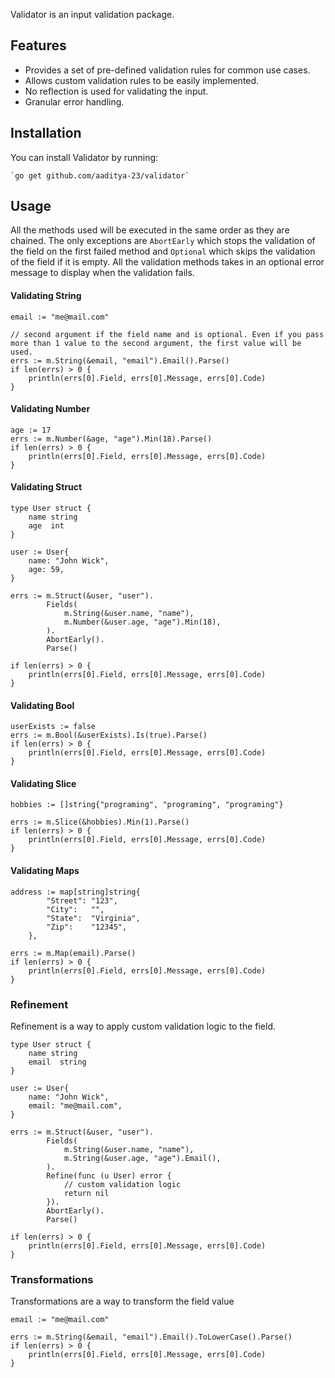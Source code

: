 Validator is an input validation package.

## Features

- Provides a set of pre-defined validation rules for common use cases.
- Allows custom validation rules to be easily implemented.
- No reflection is used for validating the input.
- Granular error handling.

## Installation

You can install Validator by running:
```
`go get github.com/aaditya-23/validator`
```

## Usage

All the methods used will be executed in the same order as they are chained. The only exceptions are `AbortEarly` which stops the validation of the field on the first failed method and `Optional` which skips the validation of the field if it is empty.
All the validation methods takes in an optional error message to display when the validation fails.

#### Validating String

```
email := "me@mail.com"

// second argument if the field name and is optional. Even if you pass more than 1 value to the second argument, the first value will be used.
errs := m.String(&email, "email").Email().Parse()
if len(errs) > 0 {
    println(errs[0].Field, errs[0].Message, errs[0].Code)
}
```

#### Validating Number

```
age := 17
errs := m.Number(&age, "age").Min(18).Parse()
if len(errs) > 0 {
    println(errs[0].Field, errs[0].Message, errs[0].Code)
}
```

#### Validating Struct

```
type User struct {
    name string
    age  int
}

user := User{
    name: "John Wick",
    age: 59,
}

errs := m.Struct(&user, "user").
        Fields(
            m.String(&user.name, "name"),
            m.Number(&user.age, "age").Min(18),
        ).
        AbortEarly().
        Parse()

if len(errs) > 0 {
    println(errs[0].Field, errs[0].Message, errs[0].Code)
}
```

#### Validating Bool

```
userExists := false
errs := m.Bool(&userExists).Is(true).Parse()
if len(errs) > 0 {
    println(errs[0].Field, errs[0].Message, errs[0].Code)
}
```

#### Validating Slice

```
hobbies := []string{"programing", "programing", "programing"}

errs := m.Slice(&hobbies).Min(1).Parse()
if len(errs) > 0 {
    println(errs[0].Field, errs[0].Message, errs[0].Code)
}
```

#### Validating Maps

```
address := map[string]string{
		"Street": "123",
		"City":   "",
		"State":  "Virginia",
		"Zip":    "12345",
	},

errs := m.Map(email).Parse()
if len(errs) > 0 {
    println(errs[0].Field, errs[0].Message, errs[0].Code)
}
```

### Refinement

Refinement is a way to apply custom validation logic to the field.

```
type User struct {
    name string
    email  string
}

user := User{
    name: "John Wick",
    email: "me@mail.com",
}

errs := m.Struct(&user, "user").
        Fields(
            m.String(&user.name, "name"),
            m.String(&user.age, "age").Email(),
        ).
        Refine(func (u User) error {
            // custom validation logic
            return nil
        }).
        AbortEarly().
        Parse()

if len(errs) > 0 {
    println(errs[0].Field, errs[0].Message, errs[0].Code)
}
```

### Transformations

Transformations are a way to transform the field value

```
email := "me@mail.com"

errs := m.String(&email, "email").Email().ToLowerCase().Parse()
if len(errs) > 0 {
    println(errs[0].Field, errs[0].Message, errs[0].Code)
}
```
